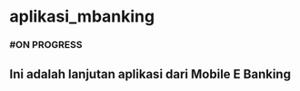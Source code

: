 # aplikasi_mbanking
<h3>#ON PROGRESS</h3>

<h2>Ini adalah lanjutan aplikasi dari Mobile E Banking</h2>
